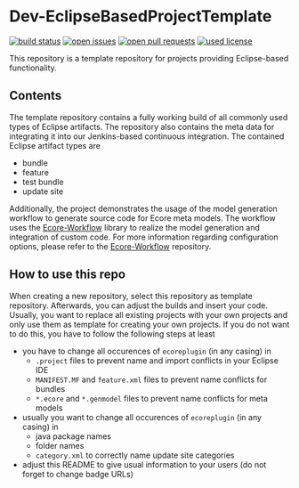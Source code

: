 #  Dev-EclipseBasedProjectTemplate

[![build status](https://build.mdsd.tools/job/MDSD-Tools/job/Dev-EclipseBasedProjectTemplate/job/master/badge/icon)](https://build.mdsd.tools/job/MDSD-Tools/job/Dev-EclipseBasedProjectTemplate/job/master)
[![open issues](https://img.shields.io/github/issues/mdsd-tools/Dev-EclipseBasedProjectTemplate)](https://github.com/MDSD-Tools/Dev-EclipseBasedProjectTemplate/issues)
[![open pull requests](https://img.shields.io/github/issues-pr/mdsd-tools/Dev-EclipseBasedProjectTemplate)](https://github.com/MDSD-Tools/Dev-EclipseBasedProjectTemplate/pulls)
[![used license](https://img.shields.io/github/license/mdsd-tools/Dev-EclipseBasedProjectTemplate)](https://github.com/MDSD-Tools/Dev-EclipseBasedProjectTemplate/blob/master/LICENSE)

This repository is a template repository for projects providing Eclipse-based functionality.

## Contents
The template repository contains a fully working build of all commonly used types of Eclipse artifacts. The repository also contains the meta data for integrating it into our Jenkins-based continuous integration. The contained Eclipse artifact types are
* bundle
* feature
* test bundle
* update site

Additionally, the project demonstrates the usage of the model generation workflow to generate source code for Ecore meta models. The workflow uses the [Ecore-Workflow](https://github.com/MDSD-Tools/Ecore-Workflow) library to realize the model generation and integration of custom code. For more information regarding configuration options, please refer to the [Ecore-Workflow](https://github.com/MDSD-Tools/Ecore-Workflow) repository.

## How to use this repo
When creating a new repository, select this repository as template repository. Afterwards, you can adjust the builds and insert your code. Usually, you want to replace all existing projects with your own projects and only use them as template for creating your own projects. If you do not want to do this, you have to follow the following steps at least
* you have to change all occurences of `ecoreplugin` (in any casing) in
  * `.project` files to prevent name and import conflicts in your Eclipse IDE
  * `MANIFEST.MF` and `feature.xml` files to prevent name conflicts for bundles
  * `*.ecore` and `*.genmodel` files to prevent name conflicts for meta models
* usually you want to change all occurences of `ecoreplugin` (in any casing) in
  * java package names
  * folder names
  * `category.xml` to correctly name update site categories
* adjust this README to give usual information to your users (do not forget to change badge URLs)
